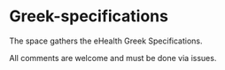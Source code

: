 # Greek-specifications

The space gathers the eHealth Greek Specifications.

All comments are welcome and must be done via issues.
